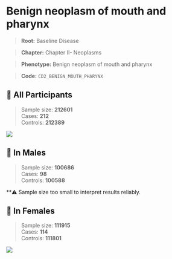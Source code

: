 # Benign neoplasm of mouth and pharynx

> **Root:** Baseline Disease  

> **Chapter:** Chapter II- Neoplasms  

> **Phenotype:** Benign neoplasm of mouth and pharynx  

> **Code:** `CD2_BENIGN_MOUTH_PHARYNX`

## 🧪 All Participants  
> Sample size: **212601**  
> Cases: **212**  
> Controls: **212389**
<img src="/Disease/Figures/ALL/Incidence/CD2_BENIGN_MOUTH_PHARYNX.png"/>
<CsvTable src="/public/Disease/Data/ALL/Incidence/COX_CD2_BENIGN_MOUTH_PHARYNX.csv" label="🔍 View full results" />

## 👨 In Males  
> Sample size: **100686**  
> Cases: **98**  
> Controls: **100588**

**⚠️ Sample size too small to interpret results reliably.


## 👩 In Females  
> Sample size: **111915**  
> Cases: **114**  
> Controls: **111801**
<img src="/Disease/Figures/Female/Incidence/CD2_BENIGN_MOUTH_PHARYNX.png"/>
<CsvTable src="/public/Disease/Data/Female/Incidence/COX_CD2_BENIGN_MOUTH_PHARYNX.csv" label="🔍 View full results" />
